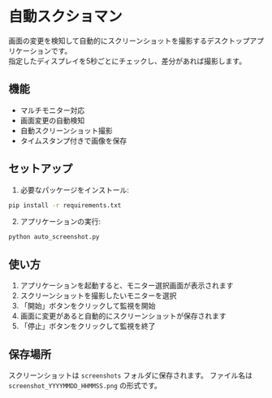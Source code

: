 # 自動スクショマン

画面の変更を検知して自動的にスクリーンショットを撮影するデスクトップアプリケーションです。  
指定したディスプレイを5秒ごとにチェックし、差分があれば撮影します。



## 機能

- マルチモニター対応
- 画面変更の自動検知
- 自動スクリーンショット撮影
- タイムスタンプ付きで画像を保存

## セットアップ

1. 必要なパッケージをインストール:
```bash
pip install -r requirements.txt
```

2. アプリケーションの実行:
```bash
python auto_screenshot.py
```

## 使い方

1. アプリケーションを起動すると、モニター選択画面が表示されます
2. スクリーンショットを撮影したいモニターを選択
3. 「開始」ボタンをクリックして監視を開始
4. 画面に変更があると自動的にスクリーンショットが保存されます
5. 「停止」ボタンをクリックして監視を終了

## 保存場所

スクリーンショットは `screenshots` フォルダに保存されます。
ファイル名は `screenshot_YYYYMMDD_HHMMSS.png` の形式です。 
